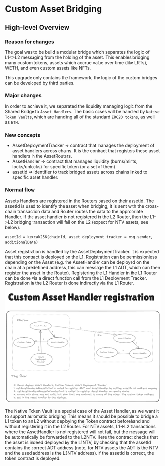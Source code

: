 # Custom Asset Bridging

## High-level Overview

### Reason for changes

The goal was to be build a modular bridge which separates the logic of L1<>L2 messaging from the holding of the asset. This enables bridging many custom tokens, assets which accrue value over time (like LRTs), WETH, and even custom assets like NFTs.

This upgrade only contains the framework, the logic of the custom bridges can be developed by third parties.

### Major changes

In order to achieve it, we separated the liquidity managing logic from the Shared Bridge to `Asset Handlers`. The basic cases will be handled by `Native Token Vaults`, which are handling all of the standard `ERC20 tokens`, as well as `ETH`.

### New concepts

- AssetDeploymentTracker => contract that manages the deployment of asset handlers across chains. It is the contract that registers these asset handlers in the AssetRouters.
- AssetHandler => contract that manages liquidity (burns/mints, locks/unlocks) for specific token (or a set of them)
- assetId => identifier to track bridged assets across chains linked to specific asset handler.

### Normal flow

Assets Handlers are registered in the Routers based on their assetId. The assetId is used to identify the asset when bridging, it is sent with the cross-chain transaction data and Router routes the data to the appropriate Handler. If the asset handler is not registered in the L2 Router, then the L1->L2 bridging transaction will fail on the L2 (expect for NTV assets, see below).

`assetId = keccak256(chainId, asset deployment tracker = msg.sender, additionalData)`

Asset registration is handled by the AssetDeploymentTracker. It is expected that this contract is deployed on the L1. Registration can be permissionless depending on the Asset (e.g. the AssetHandler can be deployed on the chain at a predefined address, this can message the L1 ADT, which can then register the asset in the Router). Registering the L1 Handler in the L1 Router can be done via a direct function call from the L1 Deployment Tracker. Registration in the L2 Router is done indirectly via the L1 Router.

![Asset Registration](./img/custom_asset_handler_registration.png)

The Native Token Vault is a special case of the Asset Handler, as we want it to support automatic bridging. This means it should be possible to bridge a L1 token to an L2 without deploying the Token contract beforehand and without registering it in the L2 Router. For NTV assets, L1->L2 transactions where the AssetHandler is not registered will not fail, but the message will be automatically be forwarded to the L2NTV. Here the contract checks that the asset is indeed deployed by the L1NTV, by checking that the assetId contains the correct ADT address (note, for NTV assets the ADT is the NTV and the used address is the L2NTV address). If the assetId is correct, the token contract is deployed.

